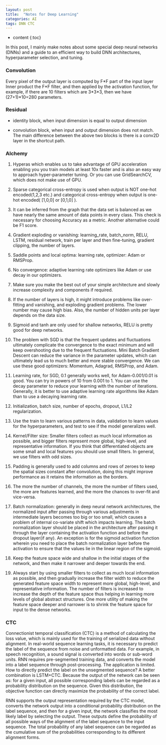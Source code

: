 ```yaml
---
layout: post
title:  "Notes for Deep Learning"
categories: AI
tags: DNN CTC
--- 
```


* content
{:toc}

In this post, I mainly make notes about some special deep neural networks (DNNs) and a guide to an efficient way to build DNN architectures, hyperparameter selection, and tuning.




### **Convolution**

Every pixel of the output layer is computed by F\*F part of the input layer Inner product the F\*F filter, and then applied by the activation function, for example, if there are 10 filters which are 3\*3\*3, then we have (27+1)\*10=280 parameters.

### **Residual**

* identity block, when input dimension is equal to output dimension

* convolution block, when input and output dimension does not match.
The main difference between the above two blocks is there is a conv2D layer in the shortcut path.

### **Alchemy**

1. Hyperas which enables us to take advantage of GPU acceleration enabling you you train models at least 10x faster and is also an easy way to approach hyper-parameter tuning. Or you can use GridSearchCV, which does not make use of GPU.

2. Sparse categorical cross-entropy is used when output is NOT one-hot encoded(1,2,3 etc.) and categorical cross-entropy when output is one-hot encoded( [1,0,0] or [0,1,0] ). 

3. It can be inferred from the graph that the data set is balanced as we have nearly the same amount of data points in every class. This check is necessary for choosing Accuracy as a metric. Another alternative could be F1 score.

4. Gradient exploding or vanishing: learning_rate, batch_norm, RELU, LSTM, residual network,  train per layer and then fine-tuning, gradient clipping, the number of layers.

5. Saddle points and local optima: learning rate, optimizer: Adam or RMSProp.

6. No convergence: adaptive learning rate optimizers like Adam or use decay in our optimizers.

7. Make sure you make the best out of your simple architecture and slowly increase complexity and components if required.

8. If the number of layers is high, it might introduce problems like over-fitting and vanishing, and exploding gradient problems. The lower number may cause high bias. Also, the number of hidden units per layer depends on the data size.

9. Sigmoid and tanh are only used for shallow networks, RELU is pretty good for deep networks.

10. The problem with SGD is that the frequent updates and fluctuations ultimately complicate the convergence to the exact minimum and will keep overshooting due to the frequent fluctuations. Mini Batch Gradient Descent can reduce the variance in the parameter updates, which can ultimately lead us to much better and more stable convergence. We can use these good optimizers: Momentum, Adagrad, RMSProp, and Adam.

11.	Learning rate, for SGD, 0.1 generally works well, for Adam-0.001/0.01 is good. You can try in powers of 10 from 0.001 to 1. You can use the decay parameter to reduce your learning with the number of iterations. Generally, it is better to use adaptive learning rate algorithms like Adam than to use a decaying learning rate.

12.	Initialization, batch size, number of epochs, dropout, L1/L2 regularization.

13.	Use the train to learn various patterns in data, validation to learn values for the hyperparameters, and test to see if the model generalizes well.

14.	Kernel/Filter size: Smaller filters collect as much local information as possible, and bigger filters represent more global, high-level, and representative information. If you think that differentiated objects are some small and local features you should use small filters. In general, we use filters with odd sizes.

15.	Padding is generally used to add columns and rows of zeroes to keep the spatial sizes constant after convolution, doing this might improve performance as it retains the information as the borders.

16.	The more the number of channels, the more the number of filters used, the more are features learned, and the more the chances to over-fit and vice-versa.

17.	Batch normalization: generally in deep neural network architectures, the normalized input after passing through various adjustments in intermediate layers becomes too big or too small, which causes a problem of internal co-variate shift which impacts learning. The batch normalization layer should be placed in the architecture after passing it through the layer containing the activation function and before the dropout layer(if any). An exception is for the sigmoid activation function wherein you need to place the batch normalization layer before the activation to ensure that the values lie in the linear region of the sigmoid.

18.	Keep the feature space wide and shallow in the initial stages of the network, and then make it narrower and deeper towards the end.

19.	Always start by using smaller filters to collect as much local information as possible, and then gradually increase the filter width to reduce the generated feature space width to represent more global, high-level, and representative information. The number of filters is increased to increase the depth of the feature space thus helping in learning more levels of global abstract structures. One more utility of making the feature space deeper and narrower is to shrink the feature space for input to the dense networks.

### **CTC**

Connectionist temporal classification (CTC) is a method of calculating the loss value, which is mainly used for the training of serialized data without alignment. In real-world sequence learning tasks, it is necessary to predict the label of the sequence from noise and unformatted data. For example, in speech recognition, a sound signal is converted into words or sub-word units. RNN requires pre-segmented training data, and converts the model into a label sequence through post-processing. The application is limited. How to directly predict the label on the unsegmented sequence? A better combination is LSTM+CTC. Because the output of the network can be seen as: for a given input, all possible corresponding labels can be regarded as a probability distribution on the sequence. Given this distribution, the objective function can directly maximize the probability of the correct label.

RNN supports the output representation required by the CTC model, converts the network output into a conditional probability distribution on the label sequence, and then for a given input, the network classifies the most likely label by selecting the output. These outputs define the probability of all possible ways of the alignment of the label sequence to the input sequence. The total probability of any label sequence can be regarded as the cumulative sum of the probabilities corresponding to its different alignment forms.
